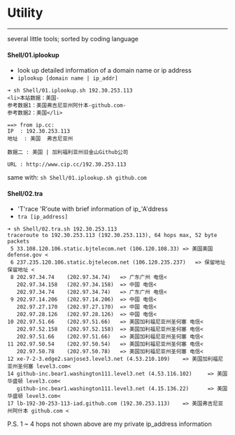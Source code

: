 # Utility

---

several little tools; sorted by coding language

#### Shell/01.iplookup

- look up detailed information of a domain name or ip address
- `iplookup [domain name | ip_addr]`

```
➜ sh Shell/01.iplookup.sh 192.30.253.113
<li>本站数据：美国-
参考数据1：美国弗吉尼亚州阿什本-github.com-
参考数据2：美国</li>

==> from ip.cc:
IP	: 192.30.253.113
地址	: 美国  弗吉尼亚州

数据二	: 美国 | 加利福利亚州旧金山Github公司

URL	: http://www.cip.cc/192.30.253.113
```
same with: `sh Shell/01.iplookup.sh github.com`

#### Shell/02.tra

- 'T'race 'R'oute with brief information of ip_'A'ddress
- `tra [ip_address]`

```
➜ sh Shell/02.tra.sh 192.30.253.113
traceroute to 192.30.253.113 (192.30.253.113), 64 hops max, 52 byte packets 
 5 33.108.120.106.static.bjtelecom.net (106.120.108.33)	=> 美国美国 defense.gov <
 6 237.235.120.106.static.bjtelecom.net (106.120.235.237)	=> 保留地址保留地址 <
 8 202.97.34.74    (202.97.34.74) 	=> 广东广州 电信<
   202.97.34.158   (202.97.34.158)	=> 中国 电信<
   202.97.34.74    (202.97.34.74) 	=> 广东广州 电信<
 9 202.97.14.206   (202.97.14.206)	=> 中国 电信<
   202.97.27.170   (202.97.27.170)	=> 中国 电信<
   202.97.28.126   (202.97.28.126)	=> 中国 电信<
10 202.97.51.66    (202.97.51.66) 	=> 美国加利福尼亚州圣何塞 电信<
   202.97.52.158   (202.97.52.158)	=> 美国加利福尼亚州圣何塞 电信<
   202.97.51.66    (202.97.51.66) 	=> 美国加利福尼亚州圣何塞 电信<
11 202.97.50.54    (202.97.50.54) 	=> 美国加利福尼亚州圣何塞 电信<
   202.97.50.78    (202.97.50.78) 	=> 美国加利福尼亚州圣何塞 电信<
12 xe-7-2-3.edge2.sanjose3.level3.net (4.53.210.109) 	=> 美国加利福尼亚州圣何塞 level3.com<
14 github-inc.bear1.washington111.level3.net (4.53.116.102) 	=> 美国华盛顿 level3.com<
   github-inc.bear1.washington111.level3.net (4.15.136.22)  	=> 美国华盛顿 level3.com<
17 lb-192-30-253-113-iad.github.com (192.30.253.113)	=> 美国弗吉尼亚州阿什本 github.com <
```
P.S.  1 ~ 4 hops not shown above are my private ip_address information
